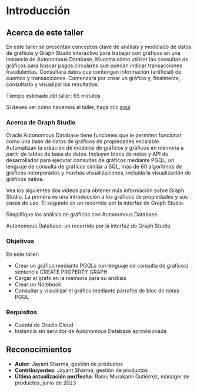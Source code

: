# Introducción

## Acerca de este taller

En este taller se presentan conceptos clave de análisis y modelado de datos de gráficos y Graph Studio interactivo para trabajar con gráficos en una instancia de Autonomous Database. Muestra cómo utilizar las consultas de gráficos para buscar pagos circulares que puedan indicar transacciones fraudulentas. Consultará datos que contengan información (artificial) de cuentas y transacciones. Comenzará por crear un gráfico y, finalmente, consultarlo y visualizar los resultados.

Tiempo estimado del taller: 65 minutos

Si desea ver cómo hacemos el taller, haga clic [aquí](https://youtu.be/Ymk9TE9Q2K4).

### Acerca de Graph Studio

Oracle Autonomous Database tiene funciones que le permiten funcionar como una base de datos de gráficos de propiedades escalable. Automatizan la creación de modelos de gráficos y gráficos en memoria a partir de tablas de base de datos. Incluyen blocs de notas y API de desarrollador para ejecutar consultas de gráficos mediante PGQL, un lenguaje de consulta de gráficos similar a SQL, más de 60 algoritmos de gráficos incorporados y muchas visualizaciones, incluida la visualización de gráficos nativa.

Vea los siguientes dos vídeos para obtener más información sobre Graph Studio. La primera es una introducción a los gráficos de propiedades y sus casos de uso. El segundo es un recorrido por la interfaz de Graph Studio.

Simplifique los análisis de gráficos con Autonomous Database

[](youtube:eCd-969hrak)

Autonomous Database: un recorrido por la interfaz de Graph Studio

[](youtube:S6Q-IJcBkU0)

### Objetivos

En este taller:

*   Crear un gráfico mediante PGQLs (un lenguaje de consulta de gráficos) sentencia CREATE PROPERTY GRAPH
*   Cargar el grafo en la memoria para su análisis
*   Crear un Notebook
*   Consultar y visualizar el gráfico mediante párrafos de bloc de notas PGQL

### Requisitos

*   Cuenta de Oracle Cloud
*   Instancia sin servidor de Autonomous Database aprovisionada

## Reconocimientos

*   **Autor**: Jayant Sharma, gestión de productos
*   **Contribuyentes**: Jayant Sharma, gestión de productos
*   **Última actualización por/fecha**: Ramu Murakami Gutiérrez, mánager de productos, junio de 2023